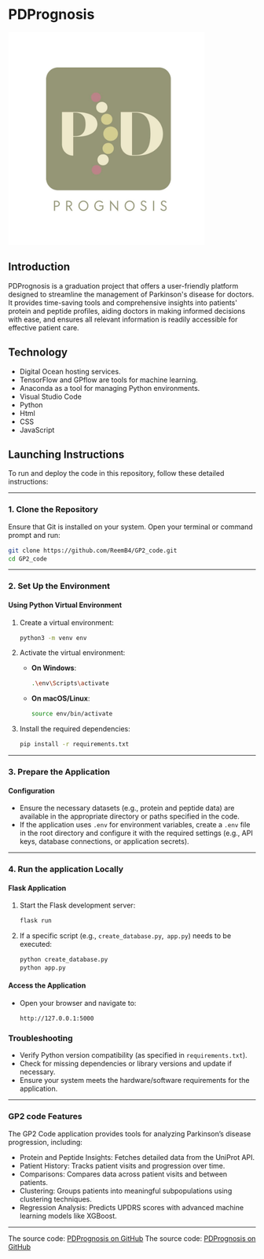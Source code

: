 # PDPrognosis

<img src="/PDPrognosis.jpeg" width='400'>
<h2>Introduction</h1>
<p>PDPrognosis is a graduation project that offers a user-friendly platform designed to streamline the management of Parkinson's disease for doctors. It provides time-saving tools and comprehensive insights into patients' protein and peptide profiles, aiding doctors in making informed decisions with ease, and ensures all relevant information is readily accessible for effective patient care.</p>
<h2>Technology</h1> 
<ul>
<li>Digital Ocean hosting services.</li>
<li>TensorFlow and GPflow are tools for machine learning. </li>
<li>Anaconda as a tool for managing Python environments.</li>
<li>Visual Studio Code</li>
<li>Python</li>
<li>Html</li>
<li>CSS</li>
<li>JavaScript</li>
</ul>
<h2>Launching Instructions</h1> 

To run and deploy the code in this repository, follow these detailed instructions:

---

### **1. Clone the Repository**
Ensure that Git is installed on your system. Open your terminal or command prompt and run:

```bash
git clone https://github.com/ReemB4/GP2_code.git
cd GP2_code
```

---

### **2. Set Up the Environment**

#### **Using Python Virtual Environment**
1. Create a virtual environment:
   ```bash
   python3 -m venv env
   ```

2. Activate the virtual environment:
   - **On Windows**:
     ```bash
     .\env\Scripts\activate
     ```
   - **On macOS/Linux**:
     ```bash
     source env/bin/activate
     ```

3. Install the required dependencies:
   ```bash
   pip install -r requirements.txt
   ```

---

### **3. Prepare the Application**

#### **Configuration**
- Ensure the necessary datasets (e.g., protein and peptide data) are available in the appropriate directory or paths specified in the code.
- If the application uses `.env` for environment variables, create a `.env` file in the root directory and configure it with the required settings (e.g., API keys, database connections, or application secrets).

---

### **4. Run the application Locally**

#### **Flask Application**
1. Start the Flask development server:
   ```bash
   flask run
   ```
2. If a specific script (e.g., `create_database.py`,` app.py`) needs to be executed:
   ```bash
   python create_database.py
   python app.py
   ```

#### **Access the Application**
- Open your browser and navigate to:
  ```
  http://127.0.0.1:5000
  ```

### **Troubleshooting**
- Verify Python version compatibility (as specified in `requirements.txt`).
- Check for missing dependencies or library versions and update if necessary.
- Ensure your system meets the hardware/software requirements for the application.



---

### GP2 code Features

The GP2 Code application provides tools for analyzing Parkinson’s disease progression, including:
- Protein and Peptide Insights: Fetches detailed data from the UniProt API.
- Patient History: Tracks patient visits and progression over time.
- Comparisons: Compares data across patient visits and between patients.
- Clustering: Groups patients into meaningful subpopulations using clustering techniques.
- Regression Analysis: Predicts UPDRS scores with advanced machine learning models like XGBoost.

---
The source code: [PDPrognosis on GitHub](https://github.com/sarahksu7/2024-GP-08)
The source code: [PDPrognosis on GitHub]((https://github.com/ReemB4/GP2_code)) 

